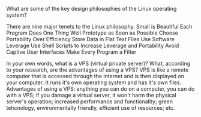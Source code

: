What are some of the key design philosophies of the Linux operating system?

There are nine major tenets to the Linux philosophy.
Small is Beautiful
Each Program Does One Thing Well
Prototype as Soon as Possible
Choose Portability Over Efficiency
Store Data in Flat Text Files
Use Software Leverage
Use Shell Scripts to Increase Leverage and Portability
Avoid Captive User Interfaces
Make Every Program a Filter
<!-- (https://opensource.com/business/15/2/how-linux-philosophy-affects-you) -->

In your own words, what is a VPS (virtual private server)? What, according to your research, are the advantages of using a VPS?
VPS is like a remote computer that is accessed through the internet and is then displayed on your computer. It runs it's own operating system and has it's own files. Advantages of using a VPS:
anything you can do on a computer, you can do with a VPS; if you damage a virtual server, it won't harm the physical server's operation; increased performance and functionality; green tehcnology, environmentally friendly, efficient use of resources; etc.